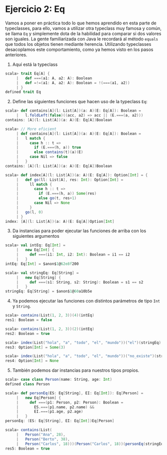 # Ejercicio 2: Eq

Vamos a poner en práctica todo lo que hemos aprendido en esta parte de typeclasses, para ello, vamos a utilizar otra typeclass muy famosa y común, se llama `Eq` y simplemente dota de la habilidad para comparar si dos valores son iguales. La gente familiarizada con Java le recordará al método `equals` que todos los objetos tienen mediante herencia. Utilizando typeclasses desacoplamos este comportamiento, como ya hemos visto en los pasos anteriores.

1. Aquí está la typeclass

```scala
scala> trait Eq[A] {
     |   def ===(a1: A, a2: A): Boolean
     |   def =!=(a1: A, a2: A): Boolean = !(===(a1, a2))
     | }
defined trait Eq
```

2. Define las siguientes funciones que hacen uso de la typeclass `Eq`:

```scala
scala> def contains[A](l: List[A])(a: A)(E: Eq[A]): Boolean =
     |   l.foldLeft(false)((acc, a2) => acc || (E.===(a, a2)))
contains: [A](l: List[A])(a: A)(E: Eq[A])Boolean

scala> // More eficient
     | def contains[A](l: List[A])(a: A)(E: Eq[A]): Boolean =
     |   l match {
     |     case h :: t =>
     |       if (E.===(h, a)) true
     |       else contains(t)(a)(E)
     |     case Nil => false
     |   }
contains: [A](l: List[A])(a: A)(E: Eq[A])Boolean

scala> def index[A](l: List[A])(a: A)(E: Eq[A]): Option[Int] = {
     |   def go(ll: List[A], res: Int): Option[Int] =
     |     ll match {
     |       case h :: t =>
     |         if (E.===(h, a)) Some(res)
     |         else go(t, res+1)
     |       case Nil => None
     |     }
     |   go(l, 0)
     | }
index: [A](l: List[A])(a: A)(E: Eq[A])Option[Int]
```

3. Da instancias para poder ejecutar las funciones de arriba con los siguientes argumentos

```scala
scala> val intEq: Eq[Int] =
     |   new Eq[Int] {
     |     def ===(i1: Int, i2: Int): Boolean = i1 == i2
     |   }
intEq: Eq[Int] = $anon$1@62e8f200

scala> val stringEq: Eq[String] =
     |   new Eq[String] {
     |     def ===(s1: String, s2: String): Boolean = s1 == s2
     |   }
stringEq: Eq[String] = $anon$1@60a10b5e
```

4. Ya podemos ejecutar las funciones con distintos parámetros de tipo `Int` y `String`.

```scala
scala> contains(List(1, 2, 3))(4)(intEq)
res1: Boolean = false

scala> contains(List(1, 2, 3))(2)(intEq)
res2: Boolean = true

scala> index(List("hola", "a", "todo", "el", "mundo"))("el")(stringEq)
res3: Option[Int] = Some(3)

scala> index(List("hola", "a", "todo", "el", "mundo"))("no_existe")(stringEq)
res4: Option[Int] = None
```

5. También podemos dar instancias para nuestros tipos propios.

```scala
scala> case class Person(name: String, age: Int)
defined class Person

scala> def personEq(ES: Eq[String], EI: Eq[Int]): Eq[Person] =
     |   new Eq[Person] {
     |     def ===(p1: Person, p2: Person): Boolean =
     |       ES.===(p1.name, p2.name) &&
     |       EI.===(p1.age, p2.age)
     |   }
personEq: (ES: Eq[String], EI: Eq[Int])Eq[Person]

scala> contains(List(
     |   Person("Ana", 28),
     |   Person("Berto", 38),
     |   Person("Carlos", 18)))(Person("Carlos", 18))(personEq(stringEq, intEq))
res5: Boolean = true
```
